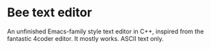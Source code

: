 # Bee text editor

An unfinished Emacs-family style text editor in C++, inspired from the fantastic 4coder editor.
It mostly works. ASCII text only.
